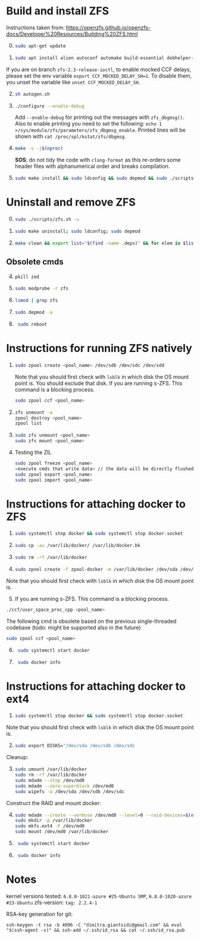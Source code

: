 # Build and install ZFS

Instructions taken from: https://openzfs.github.io/openzfs-docs/Developer%20Resources/Building%20ZFS.html

0)
   ```sh
   sudo apt-get update
   ```

1) 
   ```sh
   sudo apt install alien autoconf automake build-essential debhelper-compat dh-autoreconf dh-dkms dh-python dkms fakeroot gawk git libaio-dev libattr1-dev libblkid-dev libcurl4-openssl-dev libelf-dev libffi-dev libpam0g-dev libssl-dev libtirpc-dev libtool libudev-dev linux-headers-generic parallel po-debconf python3 python3-all-dev python3-cffi python3-dev python3-packaging python3-setuptools python3-sphinx uuid-dev zlib1g-dev -y
   ```

If you are on branch `zfs-2.3-release-ioctl`, to enable mocked CCF delays, please set the env variable `export CCF_MOCKED_DELAY_SH=1`. To disable them, you unset the variable like `unset CCF_MOCKED_DELAY_SH`. 

2) ```sh
   sh autogen.sh
   ```

3) ```sh
   ./configure --enable-debug
   ```
   Add `--enable-debug` for printing out the messages with `zfs_dbgmsg()`. Also to enable printing you need to set the following: `echo 1 >/sys/module/zfs/parameters/zfs_dbgmsg_enable`. Printed lines will be shown with `cat /proc/spl/kstat/zfs/dbgmsg`.

4) ```sh
   make -s -j$(nproc)
   ```
   **SOS**: do not tidy the code with `clang-format` as this re-orders some header files with alphanumerical order and breaks compilation.

5) ```sh
   sudo make install && sudo ldconfig && sudo depmod && sudo ./scripts/zfs.sh
   ```


# Uninstall and remove ZFS

0) ```sh
   sudo ./scripts/zfs.sh -u
   ```
   
2) ```sh 
   sudo make uninstall; sudo ldconfig; sudo depmod
   ```

3) ```sh
   make clean && export list="$(find -name .deps)" && for elem in $list; do sudo rm -rf $elem; done && sudo rm -rf __pycache__/ aclocal.m4 build/ config.log config.status  configure libtool stamp-h1 zfs_config.h.in zfs_config.h Makefile.in Makefile zfs.release configure~ zfs_config.h.in~
   ```


## Obsolete cmds
4) ```sh
   pkill zed
   ```

5) ```sh
   sudo modprobe -r zfs
   ```

6) ```sh
   lsmod | grep zfs
   ```

7) ```sh
   sudo depmod -a
   ```

8) ```sh
    sudo reboot
    ```



# Instructions for running ZFS natively

1) ```sh
   sudo zpool create <pool_name> /dev/sdb /dev/sdc /dev/sdd
   ```

   Note that you should first check with `lsblk` in which disk the OS mount point is. You should exclude that disk.
If you are running s-ZFS. This command is a blocking process.
   ```sh
   sudo zpool ccf <pool_name>
   ```

3) ```sh
   zfs unmount -a
   zpool destroy <pool_name>
   zpool list
   ```
   
4) ``` sh
   sudo zfs unmount <pool_name>
   sudo zfs mount <pool_name>
   ```

5) Testing the ZIL
   ```sh
   sudo zpool freeze <pool_name>
   <execute cmds that write data> // the data will be directly flushed to the ZIL
   sudo zpool export <pool_name>
   sudo zpool import <pool_name>
   ```

# Instructions for attaching docker to ZFS

1) ```sh
   sudo systemctl stop docker && sudo systemctl stop docker.socket
   ```
   
2) ```sh
   sudo cp -au /var/lib/docker/ /var/lib/docker.bk
   ```
 
3) ```sh
   sudo rm -rf /var/lib/docker
   ```

4) ```sh
   sudo zpool create -f zpool-docker -m /var/lib/docker /dev/sda /dev/sdb /dev/sdc
   ``` 

Note that you should first check with `lsblk` in which disk the OS mount point is.

5) If you are running s-ZFS. This command is a blocking process.
```sh
./ccf/user_space_proc_cpp <pool_name>
```
The following cmd is obsolete based on the previous single-threaded codebase (todo: might be supported also in the future)
```sh
sudo zpool ccf <pool_name>
```

6) ```sh
    sudo systemctl start docker
    ```

7) ```sh
    sudo docker info
    ```



# Instructions for attaching docker to ext4

1) ```sh
   sudo systemctl stop docker && sudo systemctl stop docker.socket
   ```

Note that you should first check with `lsblk` in which disk the OS mount point is.

2) ```sh
   sudo export DISKS="/dev/sda /dev/sdb /dev/sdc
   ```
   
Cleanup:

3) ```sh
   sudo umount /var/lib/docker
   sudo rm -rf /var/lib/docker
   sudo mdadm --stop /dev/md0
   sudo mdadm --zero-superblock /dev/md0
   sudo wipefs -a /dev/sda /dev/sdb /dev/sdc
   ``` 

Construct the RAID and mount docker:

4) ```sh 
   sudo mdadm --create --verbose /dev/md0 --level=0 --raid-devices=$(echo "$DISKS" | awk '{print NF}') $DISKS
   sudo mkdir -p /var/lib/docker
   sudo mkfs.ext4 -F /dev/md0
   sudo mount /dev/md0 /var/lib/docker
   ```


4) ```sh
    sudo systemctl start docker
    ```

5) ```sh
    sudo docker info
    ```




# Notes

kernel versions tested: `6.8.0-1021-azure #25-Ubuntu SMP`, `6.8.0-1020-azure #23-Ubuntu`
zfs-version: `tag: 2.2.4-1`

RSA-key generation for git:
```
ssh-keygen -t rsa -b 4096 -C "dimitra.giantsidi@gmail.com" && eval "$(ssh-agent -s)" && ssh-add ~/.ssh/id_rsa && cat ~/.ssh/id_rsa.pub
```
